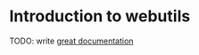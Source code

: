 # Introduction to webutils

TODO: write [great documentation](http://jacobian.org/writing/great-documentation/what-to-write/)
